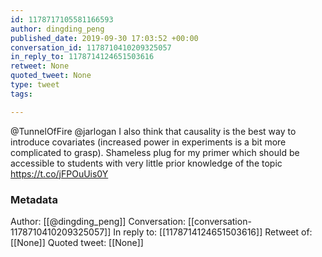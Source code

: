 ```yaml
---
id: 1178717105581166593
author: dingding_peng
published_date: 2019-09-30 17:03:52 +00:00
conversation_id: 1178710410209325057
in_reply_to: 1178714124651503616
retweet: None
quoted_tweet: None
type: tweet
tags:

---
```


@TunnelOfFire @jarlogan I also think that causality is the best way to introduce covariates (increased power in experiments is a bit more complicated to grasp). Shameless plug for my primer which should be accessible to students with very little prior knowledge of the topic  https://t.co/jFPOuUis0Y

### Metadata

Author: [[@dingding_peng]]
Conversation: [[conversation-1178710410209325057]]
In reply to: [[1178714124651503616]]
Retweet of: [[None]]
Quoted tweet: [[None]]
